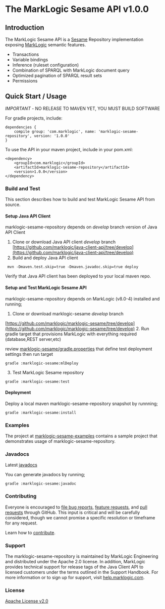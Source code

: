 # The MarkLogic Sesame API v1.0.0

## Introduction

The MarkLogic Sesame API is a [Sesame](http://rdf4j.org/) Repository implementation exposing [MarkLogic](http://www.marklogic.com/what-is-marklogic/features/semantics/) semantic features.

* Transactions
* Variable bindings
* Inference (ruleset configuration)
* Combination of SPARQL with MarkLogic document query
* Optimized pagination of SPARQL result sets
* Permissions

## Quick Start / Usage

_IMPORTANT_ - NO RELEASE TO MAVEN YET, YOU MUST BUILD SOFTWARE

For gradle projects, include:

```
dependencies {
    compile group: 'com.marklogic', name: 'marklogic-sesame-repository', version: '1.0.0'
}
```

To use the API in your maven project, include in your pom.xml:

```
<dependency>
    <groupId>com.marklogic</groupId>
    <artifactId>marklogic-sesame-repository</artifactId>
    <version>1.0.0</version>
</dependency>
```

### Build and Test

This section describes how to build and test MarkLogic Sesame API from source.

#### Setup Java API Client

marklogic-sesame-repository depends on _develop_ branch version of Java API Client

1. Clone or download Java API client _develop_ branch
[https://github.com/marklogic/java-client-api/tree/develop](https://github.com/marklogic/java-client-api/tree/develop)
2. Build and deploy Java API client
```
 mvn -Dmaven.test.skip=true -Dmaven.javadoc.skip=true deploy
 ```
Verify that Java API client has been deployed to your local maven repo.


#### Setup and Test MarkLogic Sesame API

marklogic-sesame-repository depends on MarkLogic (v8.0-4) installed and running;

1. Clone or download marklogic-sesame _develop_ branch

[https://github.com/marklogic/marklogic-sesame/tree/develop](https://github.com/marklogic/marklogic-sesame/tree/develop)
2. Run gradle target that provisions MarkLogic with everything required (database,REST server,etc)

review [marklogic-sesame/gradle.properties](marklogic-sesame/gradle.properties) that define test deployment settings then run target
```
gradle :marklogic-sesame:mlDeploy
```
3. Test MarkLogic Sesame repository

```
gradle :marklogic-sesame:test

```

#### Deployment

Deploy a local maven marklogic-sesame-repository snapshot by runnning;

```
gradle :marklogic-sesame:install

```

### Examples

The project at [marklogic-sesame-examples](marklogic-sesame-examples) contains a sample project that demonstrates usage of marklogic-sesame-repository.

### Javadocs

Latest [javadocs](http://marklogic.github.io/marklogic-sesame/marklogic-sesame/build/docs/javadoc/index.html)

You can generate javadocs by running;

```
gradle :marklogic-sesame:javadoc

```

### Contributing

Everyone is encouraged to [file bug reports](https://github.com/marklogic/marklogic-sesame/labels/Bug), [feature requests](https://github.com/marklogic/marklogic-sesame/labels/enhancement), and [pull requests](https://github.com/marklogic/marklogic-sesame/pulls) through GitHub. This input is critical and will be carefully considered, though we cannot promise a specific resolution or timeframe for any request.

Learn how to [contribute](CONTRIBUTING.md).

### Support

The marklogic-sesame-repository is maintained by MarkLogic Engineering and distributed under the Apache 2.0 license. In addition, MarkLogic provides technical support for release tags of the Java Client API to licensed customers under the terms outlined in the Support Handbook. For more information or to sign up for support, visit [help.marklogic.com](http://help.marklogic.com).

### License

[Apache License v2.0](LICENSE)